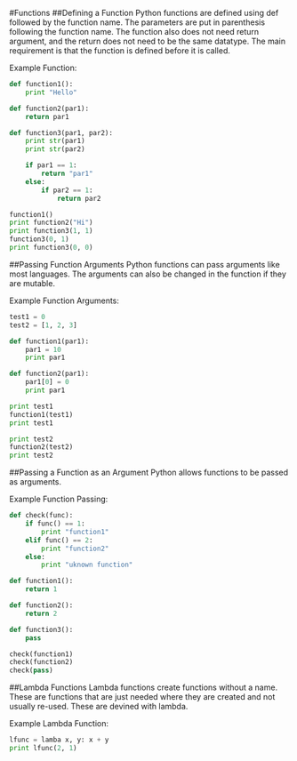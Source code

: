 #Functions
##Defining a Function
Python functions are defined using def followed by the function name. The parameters are put in parenthesis following the function name. The function also does not need return argument, and the return does not need to be the same datatype. The main requirement is that the function is defined before it is called.  

Example Function:
```python
def function1():
    print "Hello"    

def function2(par1):
    return par1

def function3(par1, par2):
    print str(par1)
    print str(par2)

    if par1 == 1:
        return "par1"
    else:
        if par2 == 1:
            return par2

function1()
print function2("Hi")
print function3(1, 1)
function3(0, 1)
print function3(0, 0)
```

##Passing Function Arguments
Python functions can pass arguments like most languages. The arguments can also be changed in the function if they are mutable. 

Example Function Arguments:
```python
test1 = 0
test2 = [1, 2, 3]

def function1(par1):
    par1 = 10
    print par1

def function2(par1):
    par1[0] = 0
    print par1

print test1
function1(test1)
print test1

print test2
function2(test2)
print test2
``` 

##Passing a Function as an Argument
Python allows functions to be passed as arguments.  

Example Function Passing:
```python
def check(func):
    if func() == 1:
        print "function1"
    elif func() == 2:
        print "function2"
    else:
        print "uknown function"

def function1():
    return 1

def function2():
    return 2

def function3():
    pass

check(function1)
check(function2)
check(pass)
```

##Lambda Functions
Lambda functions create functions without a name. These are functions that are just needed where they are created and not usually re-used. These are devined with lambda.  

Example Lambda Function:
```python
lfunc = lamba x, y: x + y
print lfunc(2, 1)
```
